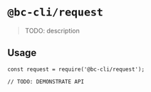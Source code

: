 # `@bc-cli/request`

> TODO: description

## Usage

```
const request = require('@bc-cli/request');

// TODO: DEMONSTRATE API
```
